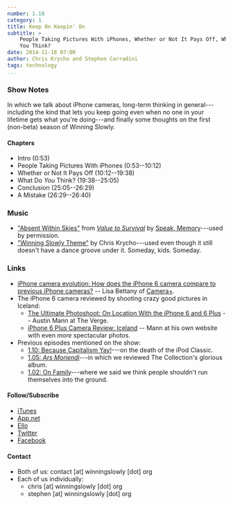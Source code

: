 ```yaml
---
number: 1.18
category: 1
title: Keep On Keepin' On
subtitle: >
    People Taking Pictures With iPhones, Whether or Not It Pays Off, What Do 
    You Think?
date: 2014-11-18 07:00
author: Chris Krycho and Stephen Carradini
tags: technology
...
```


### Show Notes

In which we talk about iPhone cameras, long-term thinking in general---including
the kind that lets you keep going even when no one in your lifetime gets what
you're doing---and finally some thoughts on the first (non-beta) season of
Winning Slowly.

#### Chapters

  - Intro (0:53)
  - People Taking Pictures With iPhones (0:53--10:12)
  - Whether or Not It Pays Off (10:12--19:38)
  - What Do *You* Think? (19:38--25:05)
  - Conclusion (25:05--26:29)
  - A Mistake (26:29--26:40)

### Music

  - ["Absent Within Skies"] from [_Value to Survival_] by [Speak, Memory]---used
    by permission.
  - ["Winning Slowly Theme"] by Chris Krycho---used even though it still doesn't
    have a dance groove under it. Someday, kids. Someday.

["Absent Within Skies"]: //speakmemoryok.bandcamp.com/track/absent-within-skies
[_Value to Survival_]: //speakmemoryok.bandcamp.com
[Speak, Memory]: //www.facebook.com/speakmemoryok
["Winning Slowly Theme"]: //soundcloud.com/chriskrycho/winning-slowly

### Links

  - [iPhone camera evolution: How does the iPhone 6 camera compare to previous 
    iPhone cameras?][evolution] -- Lisa Bettany of [Camera+].
  - The iPhone 6 camera reviewed by shooting crazy good pictures in Iceland:
      + [The Ultimate Photoshoot: On Location With the iPhone 6 and 6 
        Plus][verge] -- Austin Mann at The Verge.
      + [iPhone 6 Plus Camera Review: Iceland][iceland] -- Mann at his own
        website with even *more* spectacular photos.
  - Previous episodes mentioned on the show:
      + [1.10: Because Capitalism Yay!][1.10]---on the death of the iPod
        Classic.
      + [1.05: _Ars Moriendi_][1.05]---in which we reviewed The Collection's
        glorious album.
      + [1.02: On Family][1.02]---where we said we think people shouldn't run
        themselves into the ground.

[evolution]: //snapsnapsnap.photos/how-does-the-iphone-6-camera-compare-to-previous-iphone-cameras/
[Camera+]: //campl.us
[verge]: //www.theverge.com/2014/9/18/6339583/iphone-6-and-6-plus-camera-test-iceland
[iceland]: //austinmann.com/trek/iphone-6-plus-camera-review-iceland

[1.02]: //www.winningslowly.org/1.02/
[1.05]: //www.winningslowly.org/1.05/
[1.10]: //www.winningslowly.org/1.10/

#### Follow/Subscribe

- [iTunes](//itunes.apple.com/us/podcast/winning-slowly/id807603957?mt=2)
- [App.net](//alpha.app.net/winningslowly)
- [Ello](//ello.co/winningslowly)
- [Twitter](//twitter.com/winningslowly)
- [Facebook](//www.facebook.com/winningslowlypodcast)

#### Contact

- Both of us: contact [at] winningslowly [dot] org
- Each of us individually:
    - chris [at] winningslowly [dot] org
    - stephen [at] winningslowly [dot] org
